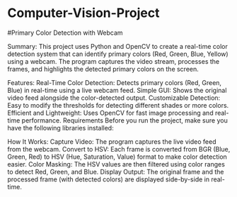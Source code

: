 # Computer-Vision-Project
#Primary Color Detection with Webcam

Summary:
This project uses Python and OpenCV to create a real-time color detection system that can identify primary colors (Red, Green, Blue, Yellow) using a webcam. The program captures the video stream, processes the frames, and highlights the detected primary colors on the screen.

Features:
Real-Time Color Detection: Detects primary colors (Red, Green, Blue) in real-time using a live webcam feed.
Simple GUI: Shows the original video feed alongside the color-detected output.
Customizable Detection: Easy to modify the thresholds for detecting different shades or more colors.
Efficient and Lightweight: Uses OpenCV for fast image processing and real-time performance.
Requirements
Before you run the project, make sure you have the following libraries installed:

How It Works:
Capture Video: The program captures the live video feed from the webcam.
Convert to HSV: Each frame is converted from BGR (Blue, Green, Red) to HSV (Hue, Saturation, Value) format to make color detection easier.
Color Masking: The HSV values are then filtered using color ranges to detect Red, Green, and Blue.
Display Output: The original frame and the processed frame (with detected colors) are displayed side-by-side in real-time.
